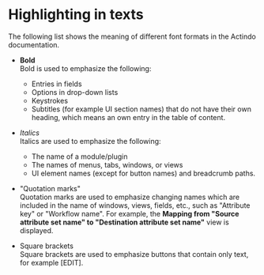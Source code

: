 # Highlighting in texts

The following list shows the meaning of different font formats in the Actindo documentation.

- **Bold**   
    Bold is used to emphasize the following:       
    - Entries in fields
    - Options in drop-down lists
    - Keystrokes
    - Subtitles (for example UI section names) that do not have their own heading, which means an own entry in the table of content.   

- *Italics*   
   Italics are used to emphasize the following:   
    - The name of a module/plugin
    - The names of menus, tabs, windows, or views 
    - UI element names (except for button names) and breadcrumb paths.   

- "Quotation marks"   
   Quotation marks are used to emphasize changing names which are included in the name of windows, views, fields, etc., such as "Attribute key" or "Workflow name". For example, the **Mapping from "Source attribute set name" to "Destination attribute set name"** view is displayed.

- Square brackets   
  Square brackets are used to emphasize buttons that contain only text, for example [EDIT].
 
